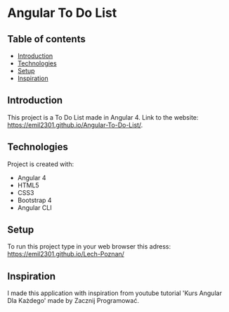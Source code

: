 # Angular To Do List
## Table of contents
* [Introduction](#introduction)
* [Technologies](#technologies)
* [Setup](#setup)
* [Inspiration](#inspiration)


## Introduction
This project is a To Do List made in Angular 4. Link to the website: https://emil2301.github.io/Angular-To-Do-List/.
	
## Technologies
Project is created with:
* Angular 4
* HTML5
* CSS3
* Bootstrap 4
* Angular CLI
	
## Setup
To run this project type in your web browser this adress: 
https://emil2301.github.io/Lech-Poznan/

## Inspiration
I made this application with inspiration from youtube tutorial 'Kurs Angular Dla Każdego' made by Zacznij Programować.

